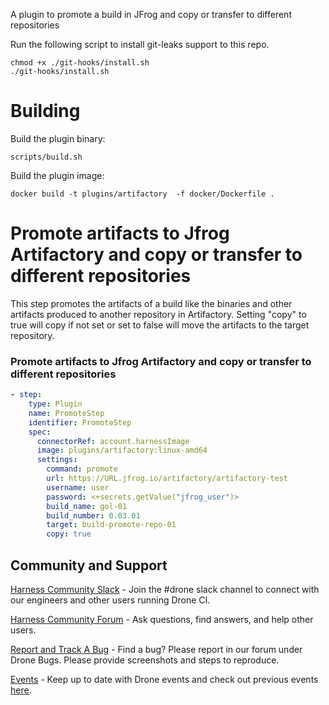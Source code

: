 A plugin to promote a build in JFrog and copy or transfer to different repositories

Run the following script to install git-leaks support to this repo.
```
chmod +x ./git-hooks/install.sh
./git-hooks/install.sh
```

# Building

Build the plugin binary:

```text
scripts/build.sh
```

Build the plugin image:

```text
docker build -t plugins/artifactory  -f docker/Dockerfile .
```

#  Promote artifacts to Jfrog Artifactory and copy or transfer to different repositories
This step promotes the artifacts of a build like the binaries and other
artifacts produced to another repository in Artifactory. Setting "copy" to true
will copy if not set or set to false will move the artifacts to the target repository.

### Promote artifacts to Jfrog Artifactory and copy or transfer to different repositories
```yaml
- step:
    type: Plugin
    name: PromoteStep
    identifier: PromoteStep
    spec:
      connectorRef: account.harnessImage
      image: plugins/artifactory:linux-amd64
      settings:
        command: promote
        url: https://URL.jfrog.io/artifactory/artifactory-test
        username: user
        password: <+secrets.getValue("jfrog_user")>
        build_name: gol-01
        build_number: 0.03.01
        target: build-promote-repo-01
        copy: true
```

## Community and Support
[Harness Community Slack](https://join.slack.com/t/harnesscommunity/shared_invite/zt-y4hdqh7p-RVuEQyIl5Hcx4Ck8VCvzBw) - Join the #drone slack channel to connect with our engineers and other users running Drone CI.

[Harness Community Forum](https://community.harness.io/) - Ask questions, find answers, and help other users.

[Report and Track A Bug](https://community.harness.io/c/bugs/17) - Find a bug? Please report in our forum under Drone Bugs. Please provide screenshots and steps to reproduce. 

[Events](https://www.meetup.com/harness/) - Keep up to date with Drone events and check out previous events [here](https://www.youtube.com/watch?v=Oq34ImUGcHA&list=PLXsYHFsLmqf3zwelQDAKoVNmLeqcVsD9o).
